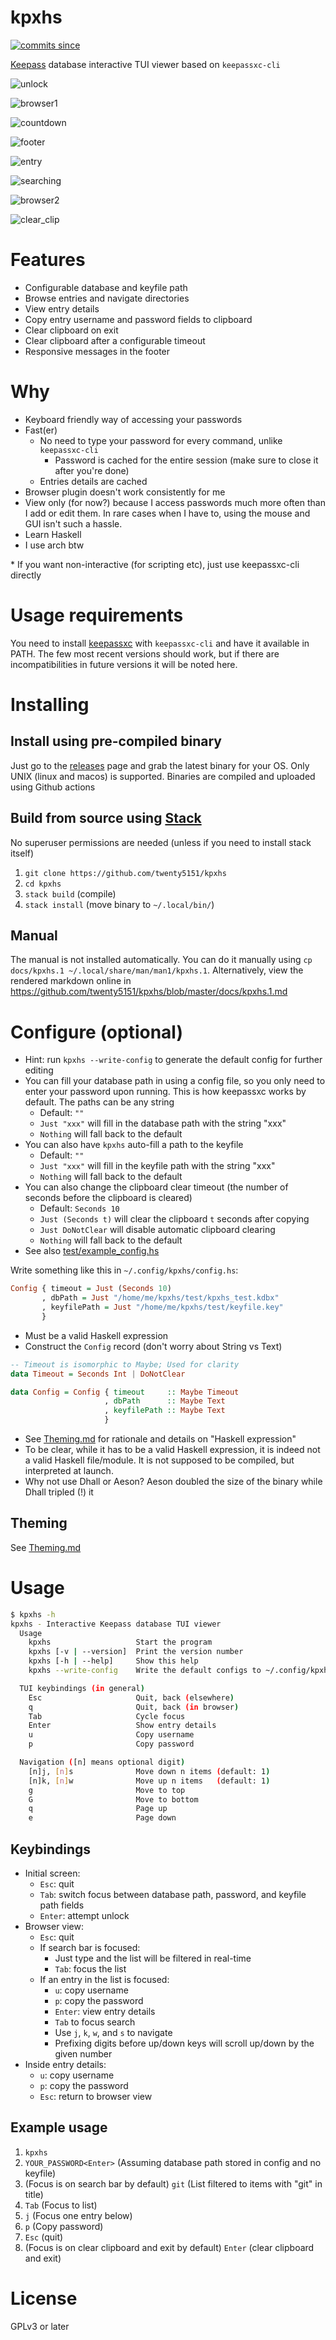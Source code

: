 # kpxhs

[![commits since](https://img.shields.io/github/commits-since/twenty5151/kpxhs/latest)](https://GitHub.com/twenty5151/kpxhs/commit/)

[Keepass](https://keepass.info/) database interactive TUI viewer based on `keepassxc-cli`

![unlock](pics/unlock.png)

![browser1](pics/browser1.png)

![countdown](pics/countdown.png)

![footer](pics/responsive_footer.png)

![entry](pics/entry.png)

![searching](pics/searching.png)

![browser2](pics/browser2.png)

![clear_clip](pics/clear_clip.png)

# Features
- Configurable database and keyfile path
- Browse entries and navigate directories
- View entry details
- Copy entry username and password fields to clipboard
- Clear clipboard on exit
- Clear clipboard after a configurable timeout
- Responsive messages in the footer

# Why
- Keyboard friendly way of accessing your passwords
- Fast(er)
    - No need to type your password for every command, unlike `keepassxc-cli`
        - Password is cached for the entire session (make sure to close it after you're done)
    - Entries details are cached
- Browser plugin doesn't work consistently for me
- View only (for now?) because I access passwords much more often than I add or edit them. In rare cases when I have to, using the mouse and GUI isn't such a hassle.
- Learn Haskell
- I use arch btw

\* If you want non-interactive (for scripting etc), just use keepassxc-cli directly


# Usage requirements
You need to install [keepassxc](https://github.com/keepassxreboot/keepassxc/) with `keepassxc-cli` and have it available in PATH. The few most recent versions should work, but if there are incompatibilities in future versions it will be noted here.

# Installing

## Install using pre-compiled binary

Just go to the [releases](https://github.com/twenty5151/kpxhs/releases/) page and grab the latest binary for your OS. Only UNIX (linux and macos) is supported. Binaries are compiled and uploaded using Github actions

## Build from source using [Stack](https://docs.haskellstack.org/en/stable/README/)

No superuser permissions are needed (unless if you need to install stack itself)

1. `git clone https://github.com/twenty5151/kpxhs`
2. `cd kpxhs`
3. `stack build` (compile)
4. `stack install` (move binary to `~/.local/bin/`)

## Manual

The manual is not installed automatically. You can do it manually using `cp docs/kpxhs.1 ~/.local/share/man/man1/kpxhs.1`. Alternatively, view the rendered markdown online in https://github.com/twenty5151/kpxhs/blob/master/docs/kpxhs.1.md

# Configure (optional)

- Hint: run `kpxhs --write-config` to generate the default config for further editing
- You can fill your database path in using a config file, so you only need to enter your password upon running. This is how keepassxc works by default. The paths can be any string
    - Default: `""`
    - `Just "xxx"` will fill in the database path with the string "xxx"
    - `Nothing` will fall back to the default
- You can also have `kpxhs` auto-fill a path to the keyfile
    - Default: `""`
    - `Just "xxx"` will fill in the keyfile path with the string "xxx"
    - `Nothing` will fall back to the default
- You can also change the clipboard clear timeout (the number of seconds before the clipboard is cleared)
    - Default: `Seconds 10`
    - `Just (Seconds t)` will clear the clipboard `t` seconds after copying
    - `Just DoNotClear` will disable automatic clipboard clearing
    - `Nothing` will fall back to the default
- See also [test/example_config.hs](test/example_config.hs)

Write something like this in `~/.config/kpxhs/config.hs`:

```hs
Config { timeout = Just (Seconds 10)
       , dbPath = Just "/home/me/kpxhs/test/kpxhs_test.kdbx"
       , keyfilePath = Just "/home/me/kpxhs/test/keyfile.key"
       }
```

- Must be a valid Haskell expression
- Construct the `Config` record (don't worry about String vs Text)

```hs
-- Timeout is isomorphic to Maybe; Used for clarity
data Timeout = Seconds Int | DoNotClear

data Config = Config { timeout     :: Maybe Timeout
                     , dbPath      :: Maybe Text
                     , keyfilePath :: Maybe Text
                     }
```

- See [Theming.md](Theming.md) for rationale and details on "Haskell expression"
- To be clear, while it has to be a valid Haskell expression, it is indeed not a valid Haskell file/module. It is not supposed to be compiled, but interpreted at launch.
- Why not use Dhall or Aeson? Aeson doubled the size of the binary while Dhall tripled (!) it

## Theming

See [Theming.md](Theming.md)

# Usage

```sh
$ kpxhs -h
kpxhs - Interactive Keepass database TUI viewer
  Usage
    kpxhs                   Start the program
    kpxhs [-v | --version]  Print the version number
    kpxhs [-h | --help]     Show this help
    kpxhs --write-config    Write the default configs to ~/.config/kpxhs/

  TUI keybindings (in general)
    Esc                     Quit, back (elsewhere)
    q                       Quit, back (in browser)
    Tab                     Cycle focus
    Enter                   Show entry details
    u                       Copy username
    p                       Copy password

  Navigation ([n] means optional digit)
    [n]j, [n]s              Move down n items (default: 1)
    [n]k, [n]w              Move up n items   (default: 1)
    g                       Move to top
    G                       Move to bottom
    q                       Page up
    e                       Page down
```

## Keybindings

- Initial screen:
    - `Esc`: quit
    - `Tab`: switch focus between database path, password, and keyfile path fields
    - `Enter`: attempt unlock
- Browser view:
    - `Esc`: quit
    - If search bar is focused:
        - Just type and the list will be filtered in real-time
        - `Tab`: focus the list
    - If an entry in the list is focused:
        - `u`: copy username
        - `p`: copy the password
        - `Enter`: view entry details
        - `Tab` to focus search
        - Use `j`, `k`, `w`, and `s` to navigate
        - Prefixing digits before up/down keys will scroll up/down by the given number
- Inside entry details:
    - `u`: copy username
    - `p`: copy the password
    - `Esc`: return to browser view

## Example usage

1. `kpxhs`
2. `YOUR_PASSWORD<Enter>` (Assuming database path stored in config and no keyfile)
3. (Focus is on search bar by default) `git` (List filtered to items with "git" in title)
4. `Tab` (Focus to list)
5. `j` (Focus one entry below)
6. `p` (Copy password)
7. `Esc` (quit)
8. (Focus is on clear clipboard and exit by default) `Enter` (clear clipboard and exit)

# License

GPLv3 or later
